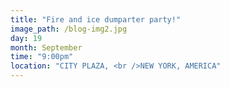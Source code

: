 ```yaml
---
title: "Fire and ice dumparter party!"
image_path: /blog-img2.jpg
day: 19
month: September
time: "9:00pm"
location: "CITY PLAZA, <br />NEW YORK, AMERICA"
---
```

